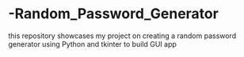# -Random_Password_Generator
this repository showcases my project on creating a random password generator using Python and tkinter to build GUI app
